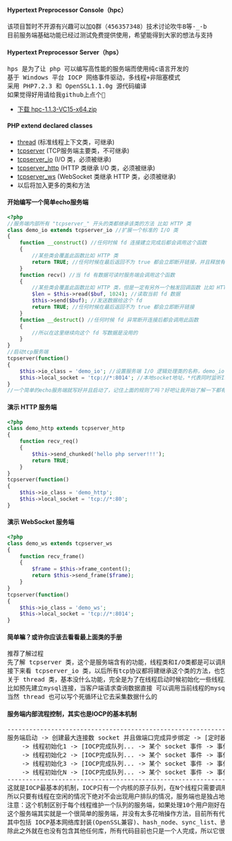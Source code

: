 #### Hypertext Preprocessor Console（hpc）
<pre>
该项目暂时不开源有兴趣可以加Q群（456357348）技术讨论吹牛B等-_-b
目前服务端基础功能已经过测试免费提供使用，希望能得到大家的想法与支持
</pre>
#### Hypertext Preprocessor Server（hps）
<pre>
hps 是为了让 php 可以编写高性能的服务端而使用纯c语言开发的
基于 Windows 平台 IOCP 网络事件驱动，多线程+非阻塞模式
采用 PHP7.2.3 和 OpenSSL1.1.0g 源代码编译
如果觉得好用请给我github上点个🌟
</pre>
- [下载 hpc-1.1.3-VC15-x64.zip](https://github.com/codedk47/hpc/raw/master/hpc-1.1.3-VC15-x64.zip)
#### PHP extend declared classes
- [thread](thread.md) (标准线程上下文类，可继承)
- [tcpserver](tcpserver.md) (TCP服务端主要类，不可继承)
- [tcpserver_io](tcpserver_io.md) (I/O 类，必须被继承)
- [tcpserver_http](tcpserver_http.md) (HTTP 类继承 I/O 类，必须被继承)
- [tcpserver_ws](tcpserver_ws.md) (WebSocket 类继承 HTTP 类，必须被继承)
- 以后将加入更多的类和方法
#### 开始编写一个简单echo服务端
```php
<?php
//服务端内部所有 "tcpserver_" 开头的类都继承该类的方法 比如 HTTP 类
class demo_io extends tcpserver_io //扩展一个标准的 I/O 类
{
	function __construct() //任何时候 fd 连接建立完成后都会调用这个函数
	{
		//某些类会覆盖此函数比如 HTTP 类
		return TRUE; //任何时候在最后返回不为 true 都会立即断开链接，并且释放有关这个 fd 一切使用的上下文
	}
	function recv() //当 fd 有数据可读时服务端会调用这个函数
	{
		//某些类会覆盖此函数比如 HTTP 类，但是一定有另外一个触发回调函数 比如 HTTP 类触发函数是 recv_req
		$len = $this->read($buf, 1024); //读取当前 fd 数据
		$this->send($buf); //发送数据给这个 fd
		return TRUE; //任何时候在最后返回不为 true 都会立即断开链接
	}
	function __destruct() //任何时候 fd 异常断开连接后都会调用此函数
	{
		//所以在这里继续向这个 fd 写数据是没用的
	}
}
//启动tcp服务端
tcpserver(function()
{
	$this->io_class = 'demo_io'; //设置服务端 I/O 逻辑处理类的名称，demo_io 就是上面写好的的类
	$this->local_socket = 'tcp://*:8014'; //本地socket地址，*代表同时监听IPv6和IPv4地址，0.0.0.0 或[::]
}
//一个简单的echo服务端就写好并且启动了，记住上面的规则了吗？好吧让我开始了解一下都有什么类和方法吧！
```
#### 演示 HTTP 服务端
```php
<?php
class demo_http extends tcpserver_http
{
 	function recv_req()
	{
		$this->send_chunked('hello php server!!!');
		return TRUE;
	}
}
tcpserver(function()
{
	$this->io_class = 'demo_http';
	$this->local_socket = 'tcp://*:80';
}
```
#### 演示 WebSocket 服务端
```php
<?php
class demo_ws extends tcpserver_ws
{
	function recv_frame()
	{
		$frame = $this->frame_content();
		return $this->send_frame($frame);
	}
}
tcpserver(function()
{
	$this->io_class = 'demo_ws';
	$this->local_socket = 'tcp://*:8014';
}
```
#### 简单嘛？或许你应该去看看最上面类的手册
<pre>
推荐了解过程
先了解 tcpserver 类，这个是服务端含有的功能，线程类和I/O类都是可以调用主类方法的
接下来看 tcpserver_io 类，以后所有tcp协议都将建继承这个类的方法，也包括用户想写自己协议逻辑也必须继承这个类
关于 thread 类，基本没什么功能，完全是为了在线程启动时候初始化一些线程上下文
比如预先建立mysql连接，当客户端请求查询数据直接 可以调用当前线程的mysql查询，减少socket建立与mysql握手过程
当然 thread 也可以写个死循环让它去采集数据什么的
</pre>
#### 服务端内部流程控制，其实也是IOCP的基本机制
<pre>
----------------------------------------------------------------------------------------------------
服务端启动 -> 创建最大连接数 socket 并且做端口完成异步绑定 -> [定时器循环... -> 激活某个定时器线程 -> 定时器循环...]
	-> 线程初始化1 -> [IOCP完成队列... -> 某个 socket 事件 -> 事件处理... -> IOCP完成队列...]
	-> 线程初始化2 -> [IOCP完成队列... -> 某个 socket 事件 -> 事件处理... -> IOCP完成队列...]
	-> 线程初始化3 -> [IOCP完成队列... -> 某个 socket 事件 -> 事件处理... -> IOCP完成队列...]
	-> 线程初始化N -> [IOCP完成队列... -> 某个 socket 事件 -> 事件处理... -> IOCP完成队列...]
----------------------------------------------------------------------------------------------------
这就是IOCP最基本的机制，IOCP只有一个内核的原子队列，在N个线程只需要调用完成队列函数就解决问题了，天生自带光环
所以只要有线程在空闲的情况下绝对不会出现用户排队的情况，服务端也是独占地址模式，不是地址重用这也会增加一定安全性
注意：这个机制区别于每个线程维护一个队列的服务端，如果处理10个用户刚好在同一个负责线程就不能有效解决效排队处理问题
这个服务端其实就是一个很简单的服务端，并没有太多花哨操作方法，目前所有代码加起来可能不足4千行
其中包括 IOCP基本网络库封装(OpenSSL兼容)、hash_node、sync_list、嵌入zend、扩展5个PHP操作类
除此之外就在也没有包含其他任何库，所有代码目前也只是一个人完成，所以它很精简，也只能运行在 Windows 平台上
</pre>
